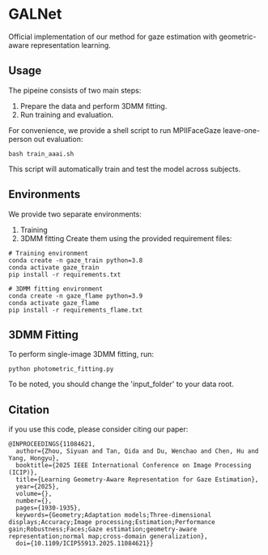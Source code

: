 # GALNet
Official implementation of our method for gaze estimation with geometric-aware representation learning.

## Usage

The pipeine consists of two main steps:
1. Prepare the data and perform 3DMM fitting.
2. Run training and evaluation.

For convenience, we provide a shell script to run MPIIFaceGaze leave-one-person out evaluation:

```
bash train_aaai.sh
```

This script will automatically train and test the model across subjects.

## Environments
We provide two separate environments:
1. Training
2. 3DMM fitting
Create them using the provided requirement files:

```
# Training environment
conda create -n gaze_train python=3.8
conda activate gaze_train
pip install -r requirements.txt

# 3DMM fitting environment
conda create -n gaze_flame python=3.9
conda activate gaze_flame
pip install -r requirements_flame.txt

```

## 3DMM Fitting
To perform single-image 3DMM fitting, run:

```
python photometric_fitting.py
```
To be noted, you should change the 'input_folder' to your data root.

## Citation
if you use this code, please consider citing our paper:

```
@INPROCEEDINGS{11084621,
  author={Zhou, Siyuan and Tan, Qida and Du, Wenchao and Chen, Hu and Yang, Hongyu},
  booktitle={2025 IEEE International Conference on Image Processing (ICIP)}, 
  title={Learning Geometry-Aware Representation for Gaze Estimation}, 
  year={2025},
  volume={},
  number={},
  pages={1930-1935},
  keywords={Geometry;Adaptation models;Three-dimensional displays;Accuracy;Image processing;Estimation;Performance gain;Robustness;Faces;Gaze estimation;geometry-aware representation;normal map;cross-domain generalization},
  doi={10.1109/ICIP55913.2025.11084621}}
```

